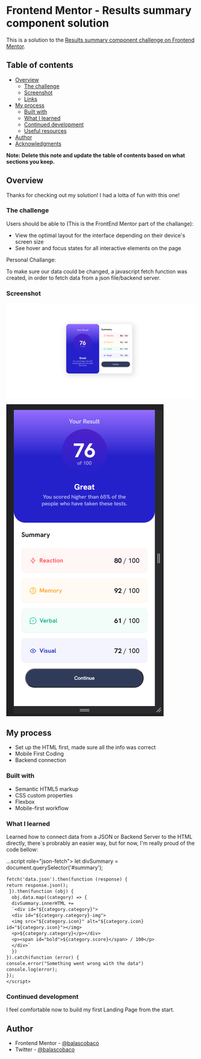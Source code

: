 # Frontend Mentor - Results summary component solution

This is a solution to the [Results summary component challenge on Frontend Mentor](https://www.frontendmentor.io/challenges/results-summary-component-CE_K6s0maV).

## Table of contents

- [Overview](#overview)
  - [The challenge](#the-challenge)
  - [Screenshot](#screenshot)
  - [Links](#links)
- [My process](#my-process)
  - [Built with](#built-with)
  - [What I learned](#what-i-learned)
  - [Continued development](#continued-development)
  - [Useful resources](#useful-resources)
- [Author](#author)
- [Acknowledgments](#acknowledgments)

**Note: Delete this note and update the table of contents based on what sections you keep.**

## Overview

Thanks for checking out my solution! I had a lotta of fun with this one! 

### The challenge

Users should be able to (This is the FrontEnd Mentor part of the challange):

- View the optimal layout for the interface depending on their device's screen size
- See hover and focus states for all interactive elements on the page

Personal Challange:

To make sure our data could be changed, a javascript fetch function was created, in order to fetch data from a json file/backend server.

### Screenshot


![Solution Desktop Preview](Solution%20Desktop%20Preview.png)

![Solution Mobile Preview](Solution%20Mobile%20Preview.png)

## My process

  - Set up the HTML first, made sure all the info was correct
  - Mobile First Coding
  - Backend connection
  
### Built with

- Semantic HTML5 markup
- CSS custom properties
- Flexbox
- Mobile-first workflow

### What I learned

Learned how to connect data from a JSON or Backend Server to the HTML directly, there`s probrably an easier way, but for now, I'm really proud of the code bellow:

...script role="json-fetch">
   let divSummary = document.querySelector('#summary');
    
    fetch('data.json').then(function (response) {
    return response.json();
     }).then(function (obj) {
      obj.data.map((category) => {
      divSummary.innerHTML += 
      `<div id="${category.category}">
      <div id="${category.category}-img">
      <img src="${category.icon}" alt="${category.icon} id="${category.icon}"></img>
      <p>${category.category}</p></div>                          
      <p><span id="bold">${category.score}</span> / 100</p>
      </div>`
      })
    }).catch(function (error) {
    console.error("Something went wrong with the data")
    console.log(error);
    });
    </script>
                

### Continued development

I feel comfortable now to build my first Landing Page from the start.

## Author

- Frontend Mentor - [@balascobaco](https://www.frontendmentor.io/profile/balascobaco)
- Twitter - [@balascobaco](https://twitter.com/balascobaco)

